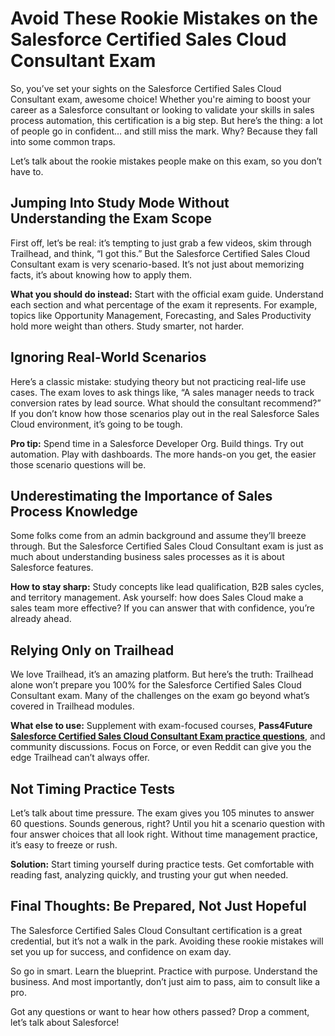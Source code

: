 # Avoid These Rookie Mistakes on the Salesforce Certified Sales Cloud Consultant Exam
So, you’ve set your sights on the Salesforce Certified Sales Cloud Consultant exam, awesome choice! Whether you're aiming to boost your career as a Salesforce consultant or looking to validate your skills in sales process automation, this certification is a big step. But here’s the thing: a lot of people go in confident… and still miss the mark. Why? Because they fall into some common traps.

Let’s talk about the rookie mistakes people make on this exam, so you don’t have to.
## Jumping Into Study Mode Without Understanding the Exam Scope
First off, let’s be real: it’s tempting to just grab a few videos, skim through Trailhead, and think, “I got this.” But the Salesforce Certified Sales Cloud Consultant exam is very scenario-based. It’s not just about memorizing facts, it’s about knowing how to apply them.

**What you should do instead:**
Start with the official exam guide. Understand each section and what percentage of the exam it represents. For example, topics like Opportunity Management, Forecasting, and Sales Productivity hold more weight than others. Study smarter, not harder.
## Ignoring Real-World Scenarios
Here’s a classic mistake: studying theory but not practicing real-life use cases. The exam loves to ask things like, “A sales manager needs to track conversion rates by lead source. What should the consultant recommend?” If you don’t know how those scenarios play out in the real Salesforce Sales Cloud environment, it’s going to be tough.

**Pro tip:**
Spend time in a Salesforce Developer Org. Build things. Try out automation. Play with dashboards. The more hands-on you get, the easier those scenario questions will be.
## Underestimating the Importance of Sales Process Knowledge
Some folks come from an admin background and assume they’ll breeze through. But the Salesforce Certified Sales Cloud Consultant exam is just as much about understanding business sales processes as it is about Salesforce features.

**How to stay sharp:**
Study concepts like lead qualification, B2B sales cycles, and territory management. Ask yourself: how does Sales Cloud make a sales team more effective? If you can answer that with confidence, you’re already ahead.
## Relying Only on Trailhead
We love Trailhead, it’s an amazing platform. But here’s the truth: Trailhead alone won’t prepare you 100% for the Salesforce Certified Sales Cloud Consultant exam. Many of the challenges on the exam go beyond what’s covered in Trailhead modules.

**What else to use:**
Supplement with exam-focused courses, **Pass4Future [Salesforce Certified Sales Cloud Consultant Exam practice questions](https://www.pass4future.com/salesforce)**, and community discussions. Focus on Force, or even Reddit can give you the edge Trailhead can’t always offer.
## Not Timing Practice Tests
Let’s talk about time pressure. The exam gives you 105 minutes to answer 60 questions. Sounds generous, right? Until you hit a scenario question with four answer choices that all look right. Without time management practice, it’s easy to freeze or rush.

**Solution:**
Start timing yourself during practice tests. Get comfortable with reading fast, analyzing quickly, and trusting your gut when needed.
## Final Thoughts: Be Prepared, Not Just Hopeful
The Salesforce Certified Sales Cloud Consultant certification is a great credential, but it’s not a walk in the park. Avoiding these rookie mistakes will set you up for success, and confidence on exam day.

So go in smart. Learn the blueprint. Practice with purpose. Understand the business. And most importantly, don’t just aim to pass, aim to consult like a pro.

Got any questions or want to hear how others passed? Drop a comment, let’s talk about Salesforce!
